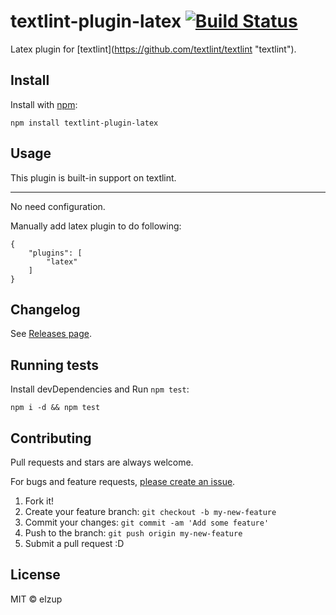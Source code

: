 # textlint-plugin-latex [![Build Status](https://travis-ci.org/elzup/textlint-plugin-latex.svg?branch=master)](https://travis-ci.org/elzup/textlint-plugin-latex)

Latex plugin for [textlint](https://github.com/textlint/textlint &#34;textlint&#34;).

## Install

Install with [npm](https://www.npmjs.com/):

    npm install textlint-plugin-latex

## Usage

This plugin is built-in support on textlint.

---

No need configuration.

Manually add latex plugin to do following:

```
{
    "plugins": [
        "latex"
    ]
}
```

## Changelog

See [Releases page](https://github.com/elzup/textlint-plugin-latex/releases).

## Running tests

Install devDependencies and Run `npm test`:

    npm i -d && npm test

## Contributing

Pull requests and stars are always welcome.

For bugs and feature requests, [please create an issue](https://github.com/textlint/textlint/issues).

1. Fork it!
2. Create your feature branch: `git checkout -b my-new-feature`
3. Commit your changes: `git commit -am 'Add some feature'`
4. Push to the branch: `git push origin my-new-feature`
5. Submit a pull request :D

## License

MIT © elzup
